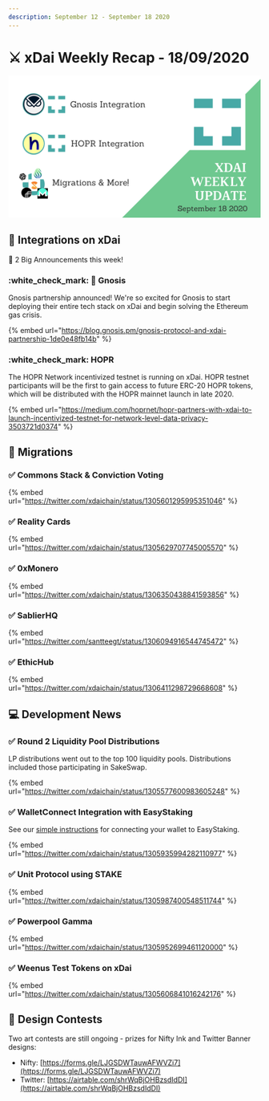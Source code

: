 ```yaml
---
description: September 12 - September 18 2020
---
```


# ⚔️ xDai Weekly Recap - 18/09/2020

![](<../../../../.gitbook/assets/Green and Black Modern Sales Marketing Presentation (11).png>)

## :handshake: Integrations on xDai

:tada: 2 Big Announcements this week!

### :white\_check\_mark: :owl: Gnosis

Gnosis partnership announced! We're so excited for Gnosis to start deploying their entire tech stack on xDai and begin solving the Ethereum gas crisis.

{% embed url="https://blog.gnosis.pm/gnosis-protocol-and-xdai-partnership-1de0e48fb14b" %}

### :white\_check\_mark: HOPR

The HOPR Network incentivized testnet is running on xDai. HOPR testnet participants will be the first to gain access to future ERC-20 HOPR tokens, which will be distributed with the HOPR mainnet launch in late 2020.

{% embed url="https://medium.com/hoprnet/hopr-partners-with-xdai-to-launch-incentivized-testnet-for-network-level-data-privacy-3503721d0374" %}

## :butterfly: Migrations

### ✅  Commons Stack & Conviction Voting

{% embed url="https://twitter.com/xdaichain/status/1305601295995351046" %}

### ✅  Reality Cards

{% embed url="https://twitter.com/xdaichain/status/1305629707745005570" %}

### ✅  0xMonero

{% embed url="https://twitter.com/xdaichain/status/1306350438841593856" %}

### ✅  SablierHQ

{% embed url="https://twitter.com/santteegt/status/1306094916544745472" %}

### &#x20;✅  EthicHub

{% embed url="https://twitter.com/xdaichain/status/1306411298729668608" %}

## :computer: Development News

### &#x20;✅  Round 2 Liquidity Pool Distributions

LP distributions went out to the top 100 liquidity pools. Distributions included those participating in SakeSwap.

{% embed url="https://twitter.com/xdaichain/status/1305577600983605248" %}

### &#x20;✅  WalletConnect Integration with EasyStaking

See our [simple instructions](../../../../for-stakers/easy-staking/instructions/walletconnect.md) for connecting your wallet to EasyStaking.

{% embed url="https://twitter.com/xdaichain/status/1305935994282110977" %}

### ✅ Unit Protocol using STAKE

{% embed url="https://twitter.com/xdaichain/status/1305987400548511744" %}

### ✅ Powerpool Gamma

{% embed url="https://twitter.com/xdaichain/status/1305952699461120000" %}

### ✅  Weenus Test Tokens on xDai

{% embed url="https://twitter.com/xdaichain/status/1305606841016242176" %}

## :art: Design Contests

Two art contests are still ongoing - prizes for Nifty Ink and Twitter Banner designs:

* Nifty: [https://forms.gle/LJGSDWTauwAFWVZi7](https://forms.gle/LJGSDWTauwAFWVZi7)
* Twitter: [https://airtable.com/shrWqBjOHBzsdIdDI](https://airtable.com/shrWqBjOHBzsdIdDI)

##
